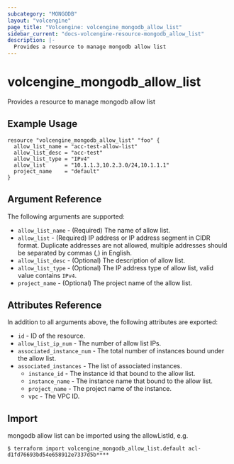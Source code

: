 ```yaml
---
subcategory: "MONGODB"
layout: "volcengine"
page_title: "Volcengine: volcengine_mongodb_allow_list"
sidebar_current: "docs-volcengine-resource-mongodb_allow_list"
description: |-
  Provides a resource to manage mongodb allow list
---
```

# volcengine_mongodb_allow_list
Provides a resource to manage mongodb allow list
## Example Usage
```hcl
resource "volcengine_mongodb_allow_list" "foo" {
  allow_list_name = "acc-test-allow-list"
  allow_list_desc = "acc-test"
  allow_list_type = "IPv4"
  allow_list      = "10.1.1.3,10.2.3.0/24,10.1.1.1"
  project_name    = "default"
}
```
## Argument Reference
The following arguments are supported:
* `allow_list_name` - (Required) The name of allow list.
* `allow_list` - (Required) IP address or IP address segment in CIDR format. Duplicate addresses are not allowed, multiple addresses should be separated by commas (,) in English.
* `allow_list_desc` - (Optional) The description of allow list.
* `allow_list_type` - (Optional) The IP address type of allow list, valid value contains `IPv4`.
* `project_name` - (Optional) The project name of the allow list.

## Attributes Reference
In addition to all arguments above, the following attributes are exported:
* `id` - ID of the resource.
* `allow_list_ip_num` - The number of allow list IPs.
* `associated_instance_num` - The total number of instances bound under the allow list.
* `associated_instances` - The list of associated instances.
    * `instance_id` - The instance id that bound to the allow list.
    * `instance_name` - The instance name that bound to the allow list.
    * `project_name` - The project name of the instance.
    * `vpc` - The VPC ID.


## Import
mongodb allow list can be imported using the allowListId, e.g.
```
$ terraform import volcengine_mongodb_allow_list.default acl-d1fd76693bd54e658912e7337d5b****
```

